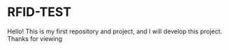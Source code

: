 # RFID-TEST
Hello! This is my first repository and project, and I will develop this project. Thanks for viewing
